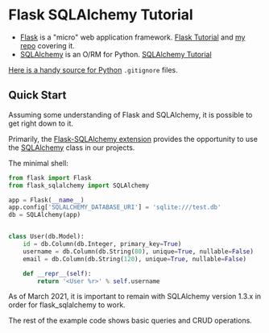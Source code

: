 # Flask SQLAlchemy Tutorial

- [Flask](https://flask.palletsprojects.com/en/1.1.x/) is a "micro" web application framework. [Flask Tutorial](https://flask.palletsprojects.com/en/1.1.x/tutorial/) and [my repo](https://github.com/ahuimanu/flask-tutorial) covering it.
- [SQLAlchemy](https://docs.sqlalchemy.org/en/14/) is an O/RM for Python. [SQLAlchemy Tutorial](https://docs.sqlalchemy.org/en/14/tutorial/index.html#unified-tutorial)

[Here is a handy source for Python](https://github.com/github/gitignore/blob/master/Python.gitignore) `.gitignore` files.

## Quick Start

Assuming some understanding of Flask and SQLAlchemy, it is possible to get right down to it.

Primarily, the [Flask-SQLAlchemy extension](https://flask-sqlalchemy.palletsprojects.com/en/2.x/) provides the opportunity to use the [SQLAlchemy](https://flask-sqlalchemy.palletsprojects.com/en/2.x/api/#flask_sqlalchemy.SQLAlchemy) class in our projects.

The minimal shell:

```python
from flask import Flask
from flask_sqlalchemy import SQLAlchemy

app = Flask(__name__)
app.config['SQLALCHEMY_DATABASE_URI'] = 'sqlite:///test.db'
db = SQLAlchemy(app)


class User(db.Model):
    id = db.Column(db.Integer, primary_key=True)
    username = db.Column(db.String(80), unique=True, nullable=False)
    email = db.Column(db.String(120), unique=True, nullable=False)

    def __repr__(self):
        return '<User %r>' % self.username
```

As of March 2021, it is important to remain with SQLAlchemy version 1.3.x in order for flask_sqlalchemy to work.

The rest of the example code shows basic queries and CRUD operations.
